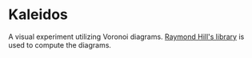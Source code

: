 # Kaleidos
A visual experiment utilizing Voronoi diagrams. [Raymond Hill's library](https://github.com/gorhill/Javascript-Voronoi) is used to compute the diagrams.